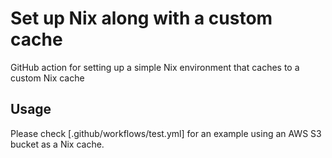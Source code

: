 # Set up Nix along with a custom cache

GitHub action for setting up a simple Nix environment that caches to a custom Nix cache

## Usage

Please check [.github/workflows/test.yml] for an example using an AWS S3 bucket as a Nix cache.

